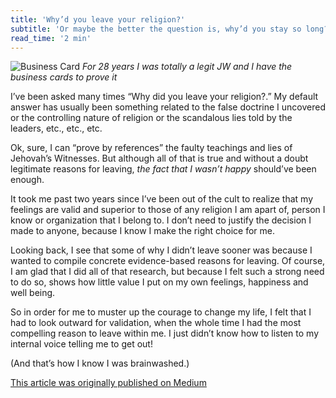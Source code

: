 ```yaml
---
title: 'Why’d you leave your religion?'
subtitle: 'Or maybe the better the question is, why’d you stay so long?'
read_time: '2 min'
---
```


![Business Card](/business-card.png=467x700)
_For 28 years I was totally a legit JW and I have the business cards to prove it_

I’ve been asked many times “Why did you leave your religion?.” My default answer has usually been something related to the false doctrine I uncovered or the controlling nature of religion or the scandalous lies told by the leaders, etc., etc., etc.

Ok, sure, I can “prove by references” the faulty teachings and lies of Jehovah’s Witnesses. But although all of that is true and without a doubt legitimate reasons for leaving, _the fact that I wasn’t happy_ should’ve been enough.

It took me past two years since I’ve been out of the cult to realize that my feelings are valid and superior to those of any religion I am apart of, person I know or organization that I belong to. I don’t need to justify the decision I made to anyone, because I know I make the right choice for me.

Looking back, I see that some of why I didn’t leave sooner was because I wanted to compile concrete evidence-based reasons for leaving. Of course, I am glad that I did all of that research, but because I felt such a strong need to do so, shows how little value I put on my own feelings, happiness and well being.

So in order for me to muster up the courage to change my life, I felt that I had to look outward for validation, when the whole time I had the most compelling reason to leave within me. I just didn’t know how to listen to my internal voice telling me to get out!

(And that’s how I know I was brainwashed.)

[This article was originally published on Medium](https://medium.com/@christylaguardia/whyd-you-leave-the-cult-1d8a654f0755)
